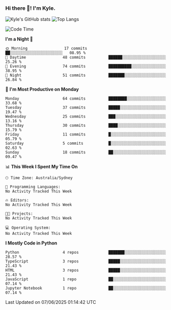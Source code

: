 ### Hi there 👋! I'm Kyle.

<!--
**kylewtho/kylewtho** is a ✨ _special_ ✨ repository because its `README.md` (this file) appears on your GitHub profile.

Here are some ideas to get you started:

- 🔭 I’m currently working on ...
- 🌱 I’m currently learning ...
- 👯 I’m looking to collaborate on ...
- 🤔 I’m looking for help with ...
- 💬 Ask me about ...
- 📫 How to reach me: ...
- 😄 Pronouns: ...
- ⚡ Fun fact: ...
-->
<!--START_SECTION:github-stats-->
![Kyle's GitHub stats](https://github-readme-stats.vercel.app/api?username=kylewtho&show_icons=true&count_private=true&line_height=40)
![Top Langs](https://github-readme-stats.vercel.app/api/top-langs/?username=kylewtho&hide=html)
<!--END_SECTION:github-stats-->

<!--START_SECTION:waka-->
![Code Time](http://img.shields.io/badge/Code%20Time-6%20hrs%2043%20mins-blue)

**I'm a Night 🦉** 

```text
🌞 Morning                17 commits          ██░░░░░░░░░░░░░░░░░░░░░░░   08.95 % 
🌆 Daytime                48 commits          ██████░░░░░░░░░░░░░░░░░░░   25.26 % 
🌃 Evening                74 commits          ██████████░░░░░░░░░░░░░░░   38.95 % 
🌙 Night                  51 commits          ███████░░░░░░░░░░░░░░░░░░   26.84 % 
```
📅 **I'm Most Productive on Monday** 

```text
Monday                   64 commits          ████████░░░░░░░░░░░░░░░░░   33.68 % 
Tuesday                  37 commits          █████░░░░░░░░░░░░░░░░░░░░   19.47 % 
Wednesday                25 commits          ███░░░░░░░░░░░░░░░░░░░░░░   13.16 % 
Thursday                 30 commits          ████░░░░░░░░░░░░░░░░░░░░░   15.79 % 
Friday                   11 commits          █░░░░░░░░░░░░░░░░░░░░░░░░   05.79 % 
Saturday                 5 commits           █░░░░░░░░░░░░░░░░░░░░░░░░   02.63 % 
Sunday                   18 commits          ██░░░░░░░░░░░░░░░░░░░░░░░   09.47 % 
```


📊 **This Week I Spent My Time On** 

```text
🕑︎ Time Zone: Australia/Sydney

💬 Programming Languages: 
No Activity Tracked This Week

🔥 Editors: 
No Activity Tracked This Week

🐱‍💻 Projects: 
No Activity Tracked This Week

💻 Operating System: 
No Activity Tracked This Week
```

**I Mostly Code in Python** 

```text
Python                   4 repos             ███████░░░░░░░░░░░░░░░░░░   28.57 % 
TypeScript               3 repos             █████░░░░░░░░░░░░░░░░░░░░   21.43 % 
HTML                     3 repos             █████░░░░░░░░░░░░░░░░░░░░   21.43 % 
JavaScript               1 repo              ██░░░░░░░░░░░░░░░░░░░░░░░   07.14 % 
Jupyter Notebook         1 repo              ██░░░░░░░░░░░░░░░░░░░░░░░   07.14 % 
```




 Last Updated on 07/06/2025 01:14:42 UTC
<!--END_SECTION:waka-->
